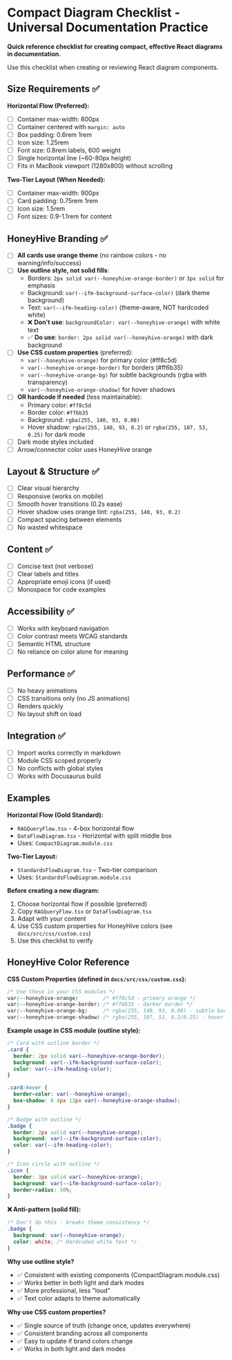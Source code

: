 # Compact Diagram Checklist - Universal Documentation Practice

**Quick reference checklist for creating compact, effective React diagrams in documentation.**

Use this checklist when creating or reviewing React diagram components.

## Size Requirements ✅

**Horizontal Flow (Preferred):**
- [ ] Container max-width: 800px
- [ ] Container centered with `margin: auto`
- [ ] Box padding: 0.6rem 1rem
- [ ] Icon size: 1.25rem
- [ ] Font size: 0.8rem labels, 600 weight
- [ ] Single horizontal line (~60-80px height)
- [ ] Fits in MacBook viewport (1280x800) without scrolling

**Two-Tier Layout (When Needed):**
- [ ] Container max-width: 900px
- [ ] Card padding: 0.75rem 1rem
- [ ] Icon size: 1.5rem
- [ ] Font sizes: 0.9-1.1rem for content

## HoneyHive Branding ✅

- [ ] **All cards use orange theme** (no rainbow colors - no warning/info/success)
- [ ] **Use outline style, not solid fills**:
  - Borders: `2px solid var(--honeyhive-orange-border)` or `3px solid` for emphasis
  - Background: `var(--ifm-background-surface-color)` (dark theme background)
  - Text: `var(--ifm-heading-color)` (theme-aware, NOT hardcoded white)
  - ❌ **Don't use**: `backgroundColor: var(--honeyhive-orange)` with white text
  - ✅ **Do use**: `border: 2px solid var(--honeyhive-orange)` with dark background
- [ ] **Use CSS custom properties** (preferred):
  - `var(--honeyhive-orange)` for primary color (#ff8c5d)
  - `var(--honeyhive-orange-border)` for borders (#ff6b35)
  - `var(--honeyhive-orange-bg)` for subtle backgrounds (rgba with transparency)
  - `var(--honeyhive-orange-shadow)` for hover shadows
- [ ] **OR hardcode if needed** (less maintainable):
  - Primary color: `#ff8c5d`
  - Border color: `#ff6b35`
  - Background: `rgba(255, 140, 93, 0.08)`
  - Hover shadow: `rgba(255, 140, 93, 0.2)` or `rgba(255, 107, 53, 0.25)` for dark mode
- [ ] Dark mode styles included
- [ ] Arrow/connector color uses HoneyHive orange

## Layout & Structure ✅

- [ ] Clear visual hierarchy
- [ ] Responsive (works on mobile)
- [ ] Smooth hover transitions (0.2s ease)
- [ ] Hover shadow uses orange tint: `rgba(255, 140, 93, 0.2)`
- [ ] Compact spacing between elements
- [ ] No wasted whitespace

## Content ✅

- [ ] Concise text (not verbose)
- [ ] Clear labels and titles
- [ ] Appropriate emoji icons (if used)
- [ ] Monospace for code examples

## Accessibility ✅

- [ ] Works with keyboard navigation
- [ ] Color contrast meets WCAG standards
- [ ] Semantic HTML structure
- [ ] No reliance on color alone for meaning

## Performance ✅

- [ ] No heavy animations
- [ ] CSS transitions only (no JS animations)
- [ ] Renders quickly
- [ ] No layout shift on load

## Integration ✅

- [ ] Import works correctly in markdown
- [ ] Module CSS scoped properly
- [ ] No conflicts with global styles
- [ ] Works with Docusaurus build

## Examples

**Horizontal Flow (Gold Standard):**
- `RAGQueryFlow.tsx` - 4-box horizontal flow
- `DataFlowDiagram.tsx` - Horizontal with split middle box
- Uses: `CompactDiagram.module.css`

**Two-Tier Layout:**
- `StandardsFlowDiagram.tsx` - Two-tier comparison
- Uses: `StandardsFlowDiagram.module.css`

**Before creating a new diagram:**
1. Choose horizontal flow if possible (preferred)
2. Copy `RAGQueryFlow.tsx` or `DataFlowDiagram.tsx`
3. Adapt with your content
4. Use CSS custom properties for HoneyHive colors (see `docs/src/css/custom.css`)
5. Use this checklist to verify

## HoneyHive Color Reference

**CSS Custom Properties (defined in `docs/src/css/custom.css`):**
```css
/* Use these in your CSS modules */
var(--honeyhive-orange)        /* #ff8c5d - primary orange */
var(--honeyhive-orange-border) /* #ff6b35 - darker border */
var(--honeyhive-orange-bg)     /* rgba(255, 140, 93, 0.08) - subtle background */
var(--honeyhive-orange-shadow) /* rgba(255, 107, 53, 0.2/0.25) - hover shadow */
```

**Example usage in CSS module (outline style):**
```css
/* Card with outline border */
.card {
  border: 2px solid var(--honeyhive-orange-border);
  background: var(--ifm-background-surface-color);
  color: var(--ifm-heading-color);
}

.card:hover {
  border-color: var(--honeyhive-orange);
  box-shadow: 0 4px 12px var(--honeyhive-orange-shadow);
}

/* Badge with outline */
.badge {
  border: 2px solid var(--honeyhive-orange);
  background: var(--ifm-background-surface-color);
  color: var(--ifm-heading-color);
}

/* Icon circle with outline */
.icon {
  border: 3px solid var(--honeyhive-orange);
  background: var(--ifm-background-surface-color);
  border-radius: 50%;
}
```

**❌ Anti-pattern (solid fill):**
```css
/* Don't do this - breaks theme consistency */
.badge {
  background: var(--honeyhive-orange);
  color: white; /* Hardcoded white text */
}
```

**Why use outline style?**
- ✅ Consistent with existing components (CompactDiagram.module.css)
- ✅ Works better in both light and dark modes
- ✅ More professional, less "loud"
- ✅ Text color adapts to theme automatically

**Why use CSS custom properties?**
- ✅ Single source of truth (change once, updates everywhere)
- ✅ Consistent branding across all components
- ✅ Easy to update if brand colors change
- ✅ Works in both light and dark modes


